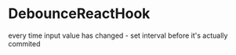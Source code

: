 # DebounceReactHook
 every time input value has changed - set interval before it's actually commited
